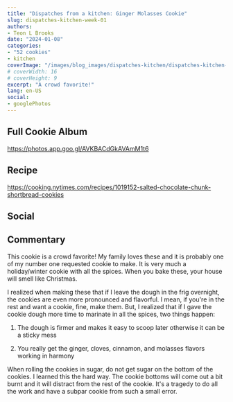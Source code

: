 ```yaml
---
title: "Dispatches from a kitchen: Ginger Molasses Cookie"
slug: dispatches-kitchen-week-01
authors:
- Teon L Brooks
date: "2024-01-08"
categories:
- "52 cookies"
- kitchen
coverImage: "/images/blog_images/dispatches-kitchen/dispatches-kitchen-week-01.jpg"
# coverWidth: 16
# coverHeight: 9
excerpt: "A crowd favorite!"
lang: en-US
social:
- googlePhotos
---
```

<aside>
<h2>Full Cookie Album</h2>

<https://photos.app.goo.gl/AVKBACdGkAVAmM1t6>
</aside>

## Recipe

<https://cooking.nytimes.com/recipes/1019152-salted-chocolate-chunk-shortbread-cookies>

## Social

<span id="teonbrooks.com-3kigz6p7q532p"></span>
<script src="https://assets.bluesky.lol/js/b1.js" data-handle="teonbrooks.com" data-skeet="3kigz6p7q532p"></script>

## Commentary

This cookie is a crowd favorite! My family loves these and it is probably one of my number one requested cookie to make. It is very much a holiday/winter cookie with all the spices. When you bake these, your house will smell like Christmas.

I realized when making these that if I leave the dough in the frig overnight, the cookies are even more pronounced and flavorful. I mean, if you're in the rest and want a cookie, fine, make them. But, I realized that if I gave the cookie dough more time to marinate in all the spices, two things happen:

1. The dough is firmer and makes it easy to scoop later otherwise it can be a sticky mess

2. You really get the ginger, cloves, cinnamon, and molasses flavors working in harmony

When rolling the cookies in sugar, do not get sugar on the bottom of the cookies. I learned this the hard way. The cookie bottoms will come out a bit burnt and it will distract from the rest of the cookie. It's a tragedy to do all the work and have a subpar cookie from such a small error.
